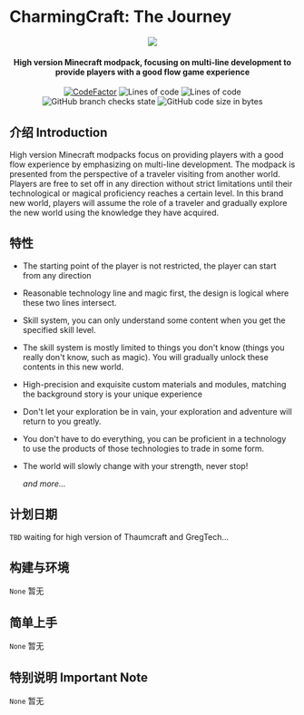 # CharmingCraft: The Journey


<p align="center">
<img src = "https://user-images.githubusercontent.com/39553613/145566584-494920e6-bdac-4c23-985d-9d00187c90e1.jpg">
</p>

<h4 align="center">High version Minecraft modpack, focusing on multi-line development to provide players with a good flow game experience</h4>
<p align="center">
<a href="https://www.codefactor.io/repository/github/caishangqi/minecraft-modpack-charmingcraft-journey"><img src="https://www.codefactor.io/repository/github/caishangqi/minecraft-modpack-charmingcraft-journey/badge" alt="CodeFactor" /></a>
<img alt="Lines of code" src="https://img.shields.io/tokei/lines/github/Caishangqi/minecraft-modpack-charmingcraft-journey">
<img alt="Lines of code" src="https://img.shields.io/badge/Forge-1.19.2-orange">
<img alt="GitHub branch checks state" src="https://img.shields.io/github/checks-status/Caishangqi/minecraft-modpack-charmingcraft-journey/master?label=build">
<img alt="GitHub code size in bytes" src="https://img.shields.io/github/languages/code-size/Caishangqi/minecraft-modpack-charmingcraft-journey">
</p>

## 介绍 Introduction
High version Minecraft modpacks focus on providing players with a good flow experience by emphasizing on multi-line development. The modpack is presented from the perspective of a traveler visiting from another world. Players are free to set off in any direction without strict limitations until their technological or magical proficiency reaches a certain level. In this brand new world, players will assume the role of a traveler and gradually explore the new world using the knowledge they have acquired.


## 特性

- The starting point of the player is not restricted, the player can start from any direction
- Reasonable technology line and magic first, the design is logical where these two lines intersect.
- Skill system, you can only understand some content when you get the specified skill level.
- The skill system is mostly limited to things you don't know (things you really don't know, such as magic). You will gradually unlock these contents in this new world.
- High-precision and exquisite custom materials and modules, matching the background story is your unique experience
- Don't let your exploration be in vain, your exploration and adventure will return to you greatly.
- You don't have to do everything, you can be proficient in a technology to use the products of those technologies to trade in some form.
- The world will slowly change with your strength, never stop!


  _and more..._

## 计划日期
`TBD` waiting for high version of Thaumcraft and GregTech...

## 构建与环境
`None` 暂无


## 简单上手

`None` 暂无


## 特别说明 Important Note

`None` 暂无
